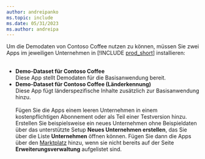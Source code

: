 ```yaml
---
author: andreipanko
ms.topic: include
ms.date: 05/31/2023
ms.author: andreipa
---
```


Um die Demodaten von Contoso Coffee nutzen zu können, müssen Sie zwei Apps im jeweiligen Unternehmen in [!INCLUDE [prod_short](../includes/prod_short.md)] installieren:  <br><br>
- **Demo-Dataset für Contoso Coffee**  
    Diese App stellt Demodaten für die Basisanwendung bereit.  
- **Demo-Dataset für Contoso Coffee (Länderkennung)**  
    Diese App fügt länderspezifische Inhalte zusätzlich zur Basisanwendung hinzu.
<br><br>
Fügen Sie die Apps einem leeren Unternehmen in einem kostenpflichtigen Abonnement oder als Teil einer Testversion hinzu. Erstellen Sie beispielsweise ein neues Unternehmen ohne Beispieldaten über das unterstützte Setup **Neues Unternehmen erstellen**, das Sie über die Liste **Unternehmen** öffnen können. Fügen Sie dann die Apps über den [Marktplatz](../ui-extensions-install-uninstall.md#install) hinzu, wenn sie nicht bereits auf der Seite **Erweiterungsverwaltung** aufgelistet sind.  
